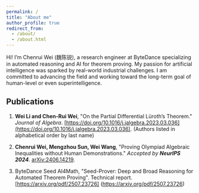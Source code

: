 ```yaml
---
permalink: /
title: "About me"
author_profile: true
redirect_from: 
  - /about/
  - /about.html
---
```


Hi! I’m Chenrui Wei (魏陈锐), a research engineer at ByteDance specializing in automated reasoning and AI for theorem proving. My passion for artificial intelligence was sparked by real-world industrial challenges. I am committed to advancing the field and working toward the long-term goal of human-level or even superintelligence.

## Publications
1. **Wei Li and Chen-Rui Wei**, "On the Partial Differential Lüroth’s Theorem." *Journal of Algebra*. [https://doi.org/10.1016/j.jalgebra.2023.03.036](https://doi.org/10.1016/j.jalgebra.2023.03.036). (Authors listed in alphabetical order by last name)

2. **Chenrui Wei, Mengzhou Sun, Wei Wang**, "Proving Olympiad Algebraic Inequalities without Human Demonstrations." *Accepted by **NeurIPS 2024***. [arXiv:2406.14219](https://arxiv.org/pdf/2406.14219).

3. ByteDance Seed AI4Math, "Seed-Prover: Deep and Broad Reasoning for Automated Theorem Proving". Technical report. [https://arxiv.org/pdf/2507.23726] (https://arxiv.org/pdf/2507.23726)
